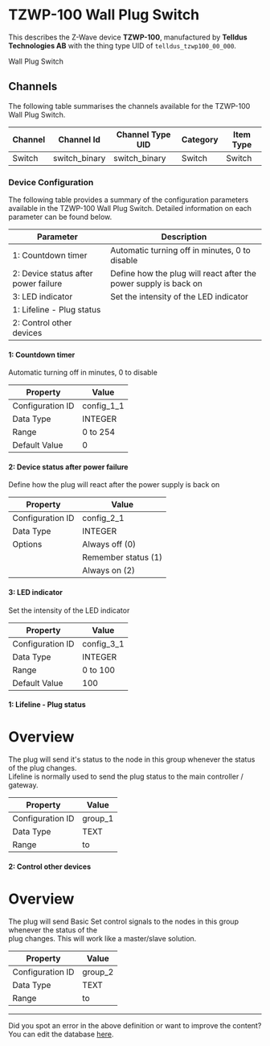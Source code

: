 
# TZWP-100 Wall Plug Switch

This describes the Z-Wave device **TZWP-100**, manufactured by **Telldus Technologies AB** with the thing type UID of ```telldus_tzwp100_00_000```. 

Wall Plug Switch

## Channels
The following table summarises the channels available for the TZWP-100 Wall Plug Switch.

| Channel | Channel Id | Channel Type UID | Category | Item Type |
|---------|------------|------------------|----------|-----------|
| Switch | switch_binary | switch_binary | Switch | Switch |




### Device Configuration
The following table provides a summary of the configuration parameters available in the TZWP-100 Wall Plug Switch.
Detailed information on each parameter can be found below.

| Parameter   | Description |
|-------------|-------------|
| 1: Countdown timer | Automatic turning off in minutes, 0 to disable |
| 2: Device status after power failure | Define how the plug will react after the power supply is back on |
| 3: LED indicator | Set the intensity of the LED indicator |
| 1: Lifeline - Plug status |  |
| 2: Control other devices |  |




#### 1: Countdown timer

Automatic turning off in minutes, 0 to disable


| Property         | Value    |
|------------------|----------|
| Configuration ID | config_1_1 |
| Data Type        | INTEGER |
| Range | 0 to 254 |
| Default Value | 0 |






#### 2: Device status after power failure

Define how the plug will react after the power supply is back on


| Property         | Value    |
|------------------|----------|
| Configuration ID | config_2_1 |
| Data Type        | INTEGER || Default Value | 1 |
| Options | Always off (0) |
|  | Remember status (1) |
|  | Always on (2) |






#### 3: LED indicator

Set the intensity of the LED indicator


| Property         | Value    |
|------------------|----------|
| Configuration ID | config_3_1 |
| Data Type        | INTEGER |
| Range | 0 to 100 |
| Default Value | 100 |






#### 1: Lifeline - Plug status

  


# Overview #

The plug will send it's status to the node in this group whenever the status of the plug changes.  
Lifeline is normally used to send the plug status to the main controller / gateway.


| Property         | Value    |
|------------------|----------|
| Configuration ID | group_1 |
| Data Type        | TEXT |
| Range |  to  |






#### 2: Control other devices

  


# Overview #

The plug will send Basic Set control signals to the nodes in this group whenever the status of the  
plug changes. This will work like a master/slave solution.


| Property         | Value    |
|------------------|----------|
| Configuration ID | group_2 |
| Data Type        | TEXT |
| Range |  to  |






---

Did you spot an error in the above definition or want to improve the content?
You can edit the database [here](http://www.cd-jackson.com/index.php/zwave/zwave-device-database/zwave-device-list/devicesummary/409).

